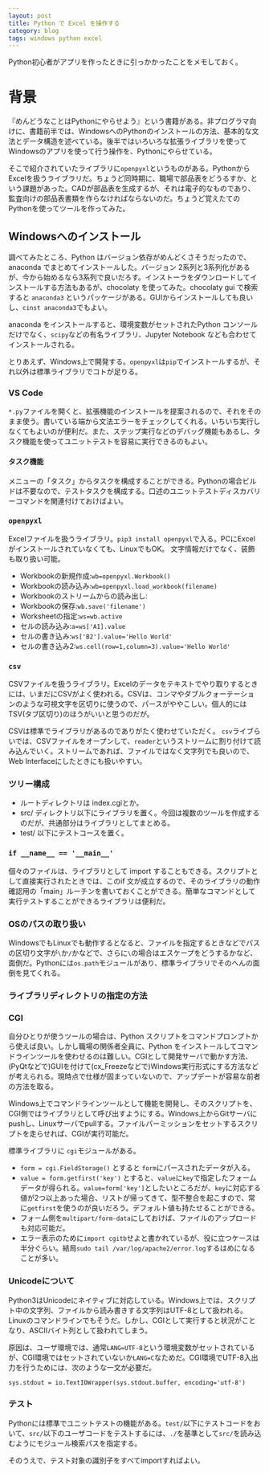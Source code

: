 ```yaml
---
layout: post
title: Python で Excel を操作する
category: blog
tags: windows python excel
---
```


Python初心者がアプリを作ったときに引っかかったことをメモしておく。

# 背景

『めんどうなことはPythonにやらせよう』という書籍がある。非プログラマ向けに、書籍前半では、WindowsへのPythonのインストールの方法、基本的な文法とデータ構造を述べている。後半ではいろいろな拡張ライブラリを使ってWindowsのアプリを使って行う操作を、Pythonにやらせている。

そこで紹介されていたライブラリに`openpyxl`というものがある。PythonからExcelを扱うライブラリだ。ちょうど同時期に、職場で部品表をどうるすか、という課題があった。CADが部品表を生成するが、それは電子的なものであり、監査向けの部品表書類を作らなければならないのだ。ちょうど覚えたてのPythonを使ってツールを作ってみた。

## Windowsへのインストール

調べてみたところ、Python はバージョン依存がめんどくさそうだったので、anaconda でまとめてインストールした。バージョン 2系列と3系列化があるが、今から始めるなら3系列で良いだろす。インストーラをダウンロードしてインストールする方法もあるが、chocolaty を使ってみた。chocolaty gui で検索すると `anaconda3` というパッケージがある。GUIからインストールしても良いし、`cinst anaconda3`でもよい。

anaconda をインストールすると、環境変数がセットされたPython コンソールだけでなく、`scipy`などの有名ライブラリ、Jupyter Notebook なども合わせてインストールされる。

とりあえず、Windows上で開発する。`openpyxl`は`pip`でインストールするが、それ以外は標準ライブラリでコトが足りる。

### VS Code

`*.py`ファイルを開くと、拡張機能のインストールを提案されるので、それをそのまま使う。書いている端から文法エラーをチェックしてくれる。いちいち実行しなくてもよいのが便利だ。また、ステップ実行などのデバッグ機能もあるし、タスク機能を使ってユニットテストを容易に実行できるのもよい。

#### タスク機能

メニューの「タスク」からタスクを構成することができる。Pythonの場合ビルドは不要なので、テストタスクを構成する。口述のユニットテストディスカバリーコマンドを関連付けておけばよい。

### `openpyxl`

Excelファイルを扱うライブラリ。`pip3 install openpyxl`で入る。PCにExcelがインストールされていなくても、LinuxでもOK。
文字情報だけでなく、装飾も取り扱い可能。

* Workbookの新規作成:`wb=openpyxl.Workbook()`
* Workbookの読み込み:`wb=openpyxl.load_workbook(filename)`
* Workbookのストリームからの読み出し:
* Workbookの保存:`wb.save('filename')`
* Worksheetの指定:`ws=wb.active`
* セルの読み込み:`a=ws['A1].value`
* セルの書き込み:`ws['B2'].value='Hello World'`
* セルの書き込み2:`ws.cell(row=1,column=3).value='Hello World'`


### `csv`

CSVファイルを扱うライブラリ。Excelのデータをテキストでやり取りするときには、いまだにCSVがよく使われる。CSVは、コンマやダブルクォーテーションのような可視文字を区切りに使うので、パースがややこしい。個人的にはTSV(タブ区切り)のほうがいいと思うのだが。

CSVは標準でライブラリがあるのでありがたく使わせていただく。
`csv`ライブらいでは、CSVファイルをオープンして、`reader`というストリームに割り付けて読み込んでいく。ストリームであれば、ファイルではなく文字列でも良いので、Web Interfaceにしたときにも扱いやすい。

### ツリー構成

* ルートディレクトリは index.cgiとか。
* src/ ディレクトリ以下にライブラリを置く。今回は複数のツールを作成するのだが、共通部分はライブラリとしてまとめる。
* test/ 以下にテストコースを置く。

### `if __name__ == '__main__'`

個々のファイルは、ライブラリとして import することもできる。スクリプトとして直接実行されたときでは、このif 文が成立するので、そのライブラリの動作確認用の「main」ルーチンを書いておくことができる。簡単なコマンドとして実行テストすることができるライブラリは便利だ。

### OSのパスの取り扱い

WindowsでもLinuxでも動作するとなると、ファイルを指定するときなどでパスの区切り文字が`\`か`/`かなどで、さらに`\`の場合はエスケープをどうするかなど、面倒だ。Pythonには`os.path`モジュールがあり、標準ライブラリでそのへんの面倒を見てくれる。

### ライブラリディレクトリの指定の方法


### CGI

自分ひとりが使うツールの場合は、Python スクリプトをコマンドプロンプトから使えば良い。しかし職場の関係者全員に、Python をインストールしてコマンドラインツールを使わせるのは難しい。CGIとして開発サーバで動かす方法、(PyQtなどで)GUIを付けて(cx_Freezeなどで)Windows実行形式にする方法などが考えられる。現時点で仕様が固まっていないので、アップデートが容易な前者の方法を取る。

Windows上でコマンドラインツールとして機能を開発し、そのスクリプトを、CGI側ではライブラリとして呼び出すようにする。Windows上からGitサーバにpushし、Linuxサーバでpullする。ファイルパーミッションをセットするスクリプトを走らせれば、CGIが実行可能だ。


標準ライブラリに `cgi`モジュールがある。

* `form = cgi.FieldStorage()` とすると `form`にパースされたデータが入る。
* `value = form.getfirst('key')` とすると、`value`に`key`で指定したフォームデータが得られる。`value=form['key']`としたいところだが、`key`に対応する値が2つ以上あった場合、リストが帰ってきて、型不整合を起こすので、常に`getfirst`を使うのが良いだろう。デフォルト値も持たせることができる。
* フォーム側を`multipart/form-data`にしておけば、ファイルのアップロードも対応可能だ。
* エラー表示のために`import cgitb`せよと書かれているが、役に立つケースは半分ぐらい。結局`sudo tail /var/log/apache2/error.log`するはめになることが多い。

### Unicodeについて

Python3はUnicodeにネイティブに対応している。Windows上では、スクリプト中の文字列、ファイルから読み書きする文字列はUTF-8として扱われる。Linuxのコマンドラインでもそうだ。しかし、CGIとして実行すると状況がことなり、ASCIIバイト列として扱われてしまう。

原因は、ユーザ環境では、通常`LANG=UTF-8`という環境変数がセットされているが、CGI環境ではセットされていないか`LANG=C`なためだ。CGI環境でUTF-8入出力を行うためには、次のような一文が必要だ。

```
sys.stdout = io.TextIOWrapper(sys.stdout.buffer, encoding='utf-8')
```


### テスト

Pythonには標準でユニットテストの機能がある。`test/`以下にテストコードをおいて、`src/`以下のユーザコードをテストするには、`./`を基準として`src/`を読み込むようにモジュール検索パスを指定する。


そのうえで、テスト対象の識別子をすべてimportすればよい。
